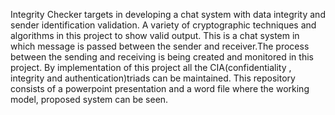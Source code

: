 Integrity Checker targets in developing a chat system with data integrity and sender identification validation. A variety of cryptographic techniques and algorithms in this project to show valid output. 
This is a chat system in which message is passed between the sender and receiver.The process between the sending and receiving is being created and monitored in this project.
By implementation of this project all the CIA(confidentiality , integrity and authentication)triads can be maintained.
This repository consists of a powerpoint presentation and a word file where the working model, proposed system can be seen.
